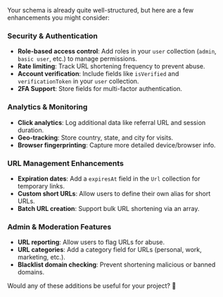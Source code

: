 Your schema is already quite well-structured, but here are a few enhancements you might consider:

### **Security & Authentication**
- **Role-based access control**: Add roles in your `user` collection (`admin`, `basic user`, etc.) to manage permissions.
- **Rate limiting**: Track URL shortening frequency to prevent abuse.
- **Account verification**: Include fields like `isVerified` and `verificationToken` in your `user` collection.
- **2FA Support**: Store fields for multi-factor authentication.

### **Analytics & Monitoring**
- **Click analytics**: Log additional data like referral URL and session duration.
- **Geo-tracking**: Store country, state, and city for visits.
- **Browser fingerprinting**: Capture more detailed device/browser info.

### **URL Management Enhancements**
- **Expiration dates**: Add a `expiresAt` field in the `Url` collection for temporary links.
- **Custom short URLs**: Allow users to define their own alias for short URLs.
- **Batch URL creation**: Support bulk URL shortening via an array.

### **Admin & Moderation Features**
- **URL reporting**: Allow users to flag URLs for abuse.
- **URL categories**: Add a category field for URLs (personal, work, marketing, etc.).
- **Blacklist domain checking**: Prevent shortening malicious or banned domains.

Would any of these additions be useful for your project? 🚀